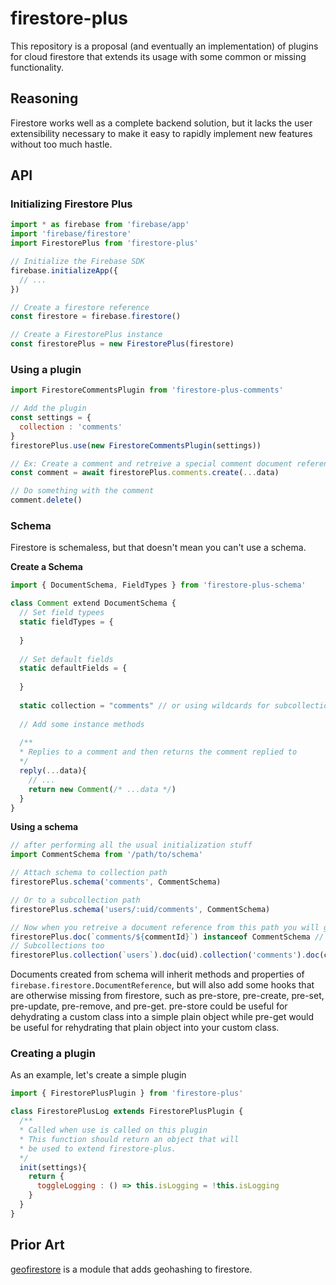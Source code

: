 # firestore-plus

This repository is a proposal (and eventually an implementation) of plugins for cloud firestore that extends its usage with some common or missing functionality.

## Reasoning

Firestore works well as a complete backend solution, but it lacks the user extensibility necessary to make it easy to rapidly implement new features without too much hastle. 

## API

### Initializing Firestore Plus

```js
import * as firebase from 'firebase/app'
import 'firebase/firestore'
import FirestorePlus from 'firestore-plus'

// Initialize the Firebase SDK
firebase.initializeApp({
  // ...
})

// Create a firestore reference
const firestore = firebase.firestore()

// Create a FirestorePlus instance
const firestorePlus = new FirestorePlus(firestore)
```

### Using a plugin

```js
import FirestoreCommentsPlugin from 'firestore-plus-comments'

// Add the plugin
const settings = {
  collection : 'comments'
}
firestorePlus.use(new FirestoreCommentsPlugin(settings))

// Ex: Create a comment and retreive a special comment document reference
const comment = await firestorePlus.comments.create(...data)

// Do something with the comment
comment.delete()
```


### Schema

Firestore is schemaless, but that doesn't mean you can't use a schema.

**Create a Schema**

```js
import { DocumentSchema, FieldTypes } from 'firestore-plus-schema'

class Comment extend DocumentSchema {
  // Set field typees
  static fieldTypes = { 
    
  }
  
  // Set default fields
  static defaultFields = {
  
  }
  
  static collection = "comments" // or using wildcards for subcollections: 'users/:userid/comments
  
  // Add some instance methods
  
  /**
  * Replies to a comment and then returns the comment replied to
  */
  reply(...data){
    // ...
    return new Comment(/* ...data */)
  }
}

```

**Using a schema**

```js
// after performing all the usual initialization stuff
import CommentSchema from '/path/to/schema'

// Attach schema to collection path
firestorePlus.schema('comments', CommentSchema)

// Or to a subcollection path
firestorePlus.schema('users/:uid/comments', CommentSchema)

// Now when you retreive a document reference from this path you will get an instance of Comment
firestorePlus.doc(`comments/${commentId}`) instanceof CommentSchema // true
// Subcollections too
firestorePlus.collection(`users`).doc(uid).collection('comments').doc(commentId) instanceof CommentSchema
```

Documents created from schema will inherit methods and properties of `firebase.firestore.DocumentReference`, but will also add some hooks that are otherwise missing from firestore, such as pre-store, pre-create, pre-set, pre-update, pre-remove, and pre-get. pre-store could be useful for dehydrating a custom class into a simple plain object while pre-get would be useful for rehydrating that plain object into your custom class.

### Creating a plugin

As an example, let's create a simple plugin

```js
import { FirestorePlusPlugin } from 'firestore-plus'

class FirestorePlusLog extends FirestorePlusPlugin {
  /**
  * Called when use is called on this plugin
  * This function should return an object that will
  * be used to extend firestore-plus.
  */
  init(settings){
    return { 
      toggleLogging : () => this.isLogging = !this.isLogging
    }
  }
}

```

## Prior Art

[geofirestore](https://github.com/geofirestore/geofirestore-js) is a module that adds geohashing to firestore. 
